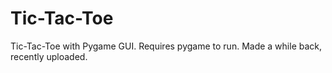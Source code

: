 # Tic-Tac-Toe
Tic-Tac-Toe with Pygame GUI. Requires pygame to run. Made a while back, recently uploaded. 
